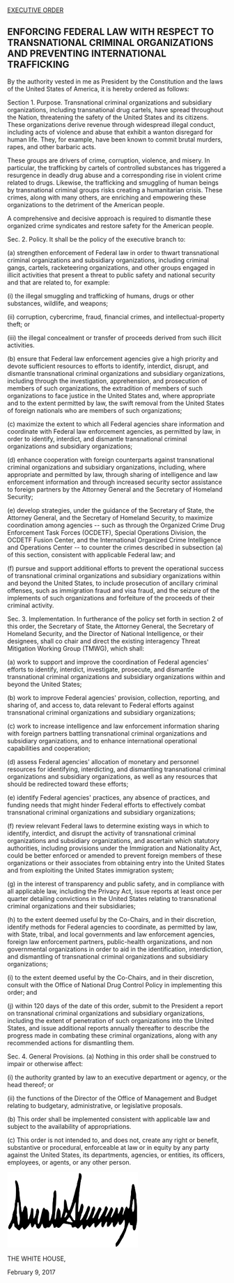[EXECUTIVE ORDER](https://www.whitehouse.gov/the-press-office/2017/02/09/presidential-executive-order-enforcing-federal-law-respect-transnational "Original order on whitehouse.gov")

ENFORCING FEDERAL LAW WITH RESPECT TO TRANSNATIONAL CRIMINAL ORGANIZATIONS AND PREVENTING INTERNATIONAL TRAFFICKING
--

By the authority vested in me as President by the Constitution and the laws of the United States of America, it is hereby ordered as follows:

Section 1.  Purpose.  Transnational criminal organizations and subsidiary organizations, including transnational drug cartels, have spread throughout the Nation, threatening the safety of the United States and its citizens.  These organizations derive revenue through widespread illegal conduct, including acts of violence and abuse that exhibit a wanton disregard for human life.  They, for example, have been known to commit brutal murders, rapes, and other barbaric acts.

These groups are drivers of crime, corruption, violence, and misery.  In particular, the trafficking by cartels of controlled substances has triggered a resurgence in deadly drug abuse and a corresponding rise in violent crime related to drugs.  Likewise, the trafficking and smuggling of human beings by transnational criminal groups risks creating a humanitarian crisis.  These crimes, along with many others, are enriching and empowering these organizations to the detriment of the American people.

A comprehensive and decisive approach is required to dismantle these organized crime syndicates and restore safety for the American people.

Sec. 2.  Policy.  It shall be the policy of the executive branch to:

(a)  strengthen enforcement of Federal law in order to thwart transnational criminal organizations and subsidiary organizations, including criminal gangs, cartels, racketeering organizations, and other groups engaged in illicit activities that present a threat to public safety and national security and that are related to, for example:

(i)    the illegal smuggling and trafficking of humans, drugs or other substances, wildlife, and weapons;

(ii)   corruption, cybercrime, fraud, financial crimes, and intellectual-property theft; or

(iii)  the illegal concealment or transfer of proceeds derived from such illicit activities.

(b)  ensure that Federal law enforcement agencies give a high priority and devote sufficient resources to efforts to identify, interdict, disrupt, and dismantle transnational criminal organizations and subsidiary organizations, including through the investigation, apprehension, and prosecution of members of such organizations, the extradition of members of such organizations to face justice in the United States and, where appropriate and to the extent permitted by law, the swift removal from the United States of foreign nationals who are members of such organizations;

(c)  maximize the extent to which all Federal agencies share information and coordinate with Federal law enforcement agencies, as permitted by law, in order to identify, interdict, and dismantle transnational criminal organizations and subsidiary organizations;

(d)  enhance cooperation with foreign counterparts against transnational criminal organizations and subsidiary organizations, including, where appropriate and permitted by law, through sharing of intelligence and law enforcement information and through increased security sector assistance to foreign partners by the Attorney General and the Secretary of Homeland Security;

(e)  develop strategies, under the guidance of the Secretary of State, the Attorney General, and the Secretary of Homeland Security, to maximize coordination among agencies -- such as through the Organized Crime Drug Enforcement Task Forces (OCDETF), Special Operations Division, the OCDETF Fusion Center, and the International Organized Crime Intelligence and Operations Center -- to counter the crimes described in subsection (a) of this section, consistent with applicable Federal law; and

(f)  pursue and support additional efforts to prevent the operational success of transnational criminal organizations and subsidiary organizations within and beyond the United States, to include prosecution of ancillary criminal offenses, such as immigration fraud and visa fraud, and the seizure of the implements of such organizations and forfeiture of the proceeds of their criminal activity.

Sec. 3.  Implementation.  In furtherance of the policy set forth in section 2 of this order, the Secretary of State, the Attorney General, the Secretary of Homeland Security, and the Director of National Intelligence, or their designees, shall co chair and direct the existing interagency Threat Mitigation Working Group (TMWG), which shall:

(a)  work to support and improve the coordination of Federal agencies' efforts to identify, interdict, investigate, prosecute, and dismantle transnational criminal organizations and subsidiary organizations within and beyond the United States;

(b)  work to improve Federal agencies' provision, collection, reporting, and sharing of, and access to, data relevant to Federal efforts against transnational criminal organizations and subsidiary organizations;

(c)  work to increase intelligence and law enforcement information sharing with foreign partners battling transnational criminal organizations and subsidiary organizations, and to enhance international operational capabilities and cooperation;

(d)  assess Federal agencies' allocation of monetary and personnel resources for identifying, interdicting, and dismantling transnational criminal organizations and subsidiary organizations, as well as any resources that should be redirected toward these efforts;

(e)  identify Federal agencies' practices, any absence of practices, and funding needs that might hinder Federal efforts to effectively combat transnational criminal organizations and subsidiary organizations;

(f)  review relevant Federal laws to determine existing ways in which to identify, interdict, and disrupt the activity of transnational criminal organizations and subsidiary organizations, and ascertain which statutory authorities, including provisions under the Immigration and Nationality Act, could be better enforced or amended to prevent foreign members of these organizations or their associates from obtaining entry into the United States and from exploiting the United States immigration system;

(g)  in the interest of transparency and public safety, and in compliance with all applicable law, including the Privacy Act, issue reports at least once per quarter detailing convictions in the United States relating to transnational criminal organizations and their subsidiaries;

(h)  to the extent deemed useful by the Co-Chairs, and in their discretion, identify methods for Federal agencies to coordinate, as permitted by law, with State, tribal, and local governments and law enforcement agencies, foreign law enforcement partners, public-health organizations, and non governmental organizations in order to aid in the identification, interdiction, and dismantling of transnational criminal organizations and subsidiary organizations;

(i)  to the extent deemed useful by the Co-Chairs, and in their discretion, consult with the Office of National Drug Control Policy in implementing this order; and

(j)  within 120 days of the date of this order, submit to the President a report on transnational criminal organizations and subsidiary organizations, including the extent of penetration of such organizations into the United States, and issue additional reports annually thereafter to describe the progress made in combating these criminal organizations, along with any recommended actions for dismantling them.

Sec. 4.  General Provisions.  (a)  Nothing in this order shall be construed to impair or otherwise affect:

(i)   the authority granted by law to an executive department or agency, or the head thereof; or

(ii)  the functions of the Director of the Office of Management and Budget relating to budgetary, administrative, or legislative proposals.

(b)  This order shall be implemented consistent with applicable law and subject to the availability of appropriations.

(c)  This order is not intended to, and does not, create any right or benefit, substantive or procedural, enforceable at law or in equity by any party against the United States, its departments, agencies, or entities, its officers, employees, or agents, or any other person.



![DONALD J. TRUMP](./signature.png)

THE WHITE HOUSE,

February 9, 2017
